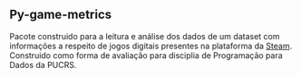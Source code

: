 ## Py-game-metrics

Pacote construido para a leitura e análise dos dados de um dataset com informações a respeito de jogos digitais presentes na plataforma da [Steam](https://store.steampowered.com/). Construido como forma de avaliação para disciplia de Programação para Dados da PUCRS.